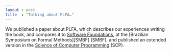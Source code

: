 ```yaml
---
layout : post
title  : "Talking about PLFA…"
---
```


We published a paper about PLFA, which describes our experiences writing the book, and compares it to [Software Foundations][SF], at the [Brazilian Symposium on Formal Methods][SMBF] (SMBF), and published an extended version in the [Science of Computer Programming][SCP] (SCP).

[SBMF]: https://homepages.inf.ed.ac.uk/wadler/topics/agda.html#sbmf
[SCP]: https://homepages.inf.ed.ac.uk/wadler/topics/agda.html#scp
[SF]: https://softwarefoundations.cis.upenn.edu/
